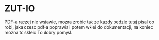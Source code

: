 # ZUT-IO
PDF-a raczej nie wstawie, mozna zrobic tak ze kazdy bedzie tutaj pisal co robi, jaka czesc pdf-a poprawia i potem wklei do dokumentacji, na koniec mozna to skleic
To dobry pomysl.
